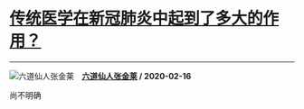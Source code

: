 # [传统医学在新冠肺炎中起到了多大的作用？](https://www.zhihu.com/answer/1018600188)

------------------------------------------------------------------

![六道仙人张金莱](https://pic1.zhimg.com/v2-e696034a617f84d51c657c8a59534b4e.jpg?source=1940ef5c "六道仙人张金莱")&emsp;**[六道仙人张金莱](https://www.zhihu.com/people/nan-jia-ye) / 2020-02-16**

尚不明确

